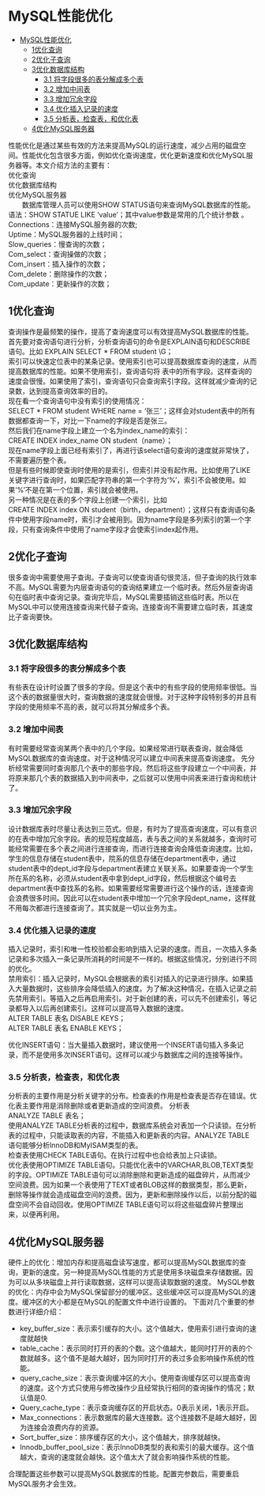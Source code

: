 # MySQL性能优化
<!-- TOC -->

- [MySQL性能优化](#mysql性能优化)
    - [1优化查询](#1优化查询)
    - [2优化子查询](#2优化子查询)
    - [3优化数据库结构](#3优化数据库结构)
        - [3.1 将字段很多的表分解成多个表](#31-将字段很多的表分解成多个表)
        - [3.2 增加中间表](#32-增加中间表)
        - [3.3 增加冗余字段](#33-增加冗余字段)
        - [3.4 优化插入记录的速度](#34-优化插入记录的速度)
        - [3.5 分析表，检查表，和优化表](#35-分析表检查表和优化表)
    - [4优化MySQL服务器](#4优化mysql服务器)

<!-- /TOC -->

性能优化是通过某些有效的方法来提高MySQL的运行速度，减少占用的磁盘空间。性能优化包含很多方面，例如优化查询速度，优化更新速度和优化MySQL服务器等。本文介绍方法的主要有：  
优化查询  
优化数据库结构  
优化MySQL服务器  
　　数据库管理人员可以使用SHOW STATUS语句来查询MySQL数据库的性能。语法：SHOW STATUE LIKE ‘value’；其中value参数是常用的几个统计参数  。  
Connections：连接MySQL服务器的次数;  
Uptime：MySQL服务器的上线时间；  
Slow_queries：慢查询的次数；  
Com_select：查询操做的次数；  
Com_insert：插入操作的次数；  
Com_delete：删除操作的次数；  
Com_update：更新操作的次数；  
 
## 1优化查询
查询操作是最频繁的操作，提高了查询速度可以有效提高MySQL数据库的性能。  
首先要对查询语句进行分析，分析查询语句的命令是EXPLAIN语句和DESCRIBE语句。比如 EXPLAIN SELECT * FROM student  \G；  
索引可以快速定位表中的某条记录。使用索引也可以提高数据库查询的速度，从而提高数据库的性能。如果不使用索引，查询语句将 表中的所有字段。这样查询的速度会很慢。如果使用了索引，查询语句只会查询索引字段。这样就减少查询的记录数，达到提高查询效率的目的。  
现在看一个查询语句中没有索引的使用情况：  
SELECT * FROM student  WHERE name = ‘张三’；这样会对student表中的所有数据都查询一下，对比一下name的字段是否是张三。  
然后我们在name字段上建立一个名为index_name的索引：  
CREATE INDEX index_name ON student（name）；  
现在name字段上面已经有索引了，再进行该select语句查询的速度就非常快了，不需要遍历整个表。  
但是有些时候即使查询时使用的是索引，但索引并没有起作用。比如使用了LIKE关键字进行查询时，如果匹配字符串的第一个字符为‘%’，索引不会被使用。如果‘%’不是在第一个位置，索引就会被使用。  
另一种情况是在表的多个字段上创建一个索引，比如  
CREATE INDEX index ON student（birth，department）；这样只有查询语句条件中使用字段name时，索引才会被用到。因为name字段是多列索引的第一个字段，只有查询条件中使用了name字段才会使索引index起作用。
 
## 2优化子查询
很多查询中需要使用子查询。子查询可以使查询语句很灵活，但子查询的执行效率不高。MySQL需要为内层查询语句的查询结果建立一个临时表。然后外层查询语句在临时表中查询记录。查询完毕后，MySQL需要插销这些临时表。所以在MySQL中可以使用连接查询来代替子查询。连接查询不需要建立临时表，其速度比子查询要快。
 
## 3优化数据库结构
### 3.1 将字段很多的表分解成多个表
有些表在设计时设置了很多的字段。但是这个表中的有些字段的使用频率很低。当这个表的数据量很大时，查询数据的速度就会很慢。对于这种字段特别多的并且有字段的使用频率不高的表，就可以将其分解成多个表。
### 3.2 增加中间表
有时需要经常查询某两个表中的几个字段。如果经常进行联表查询，就会降低MySQL数据库的查询速度。对于这种情况可以建立中间表来提高查询速度。
先分析经常需要同时查询那几个表中的那些字段。然后将这些字段建立一个中间表，并将原来那几个表的数据插入到中间表中，之后就可以使用中间表来进行查询和统计了。
### 3.3 增加冗余字段
设计数据库表时尽量让表达到三范式。但是，有时为了提高查询速度，可以有意识的在表中增加冗余字段。表的规范程度越高，表与表之间的关系就越多，查询时可能经常需要在多个表之间进行连接查询，而进行连接查询会降低查询速度。比如，学生的信息存储在student表中，院系的信息存储在department表中，通过student表中的dept_id字段与department表建立关联关系。如果要查询一个学生所在系的名称，必须从student表中拿到dept_id字段，然后根据这个编号去department表中查找系的名称。如果需要经常需要进行这个操作的话，连接查询会浪费很多时间。因此可以在student表中增加一个冗余字段dept_name，这样就不用每次都进行连接查询了。其实就是一切以业务为主。
### 3.4 优化插入记录的速度
插入记录时，索引和唯一性校验都会影响到插入记录的速度。而且，一次插入多条记录和多次插入一条记录所消耗的时间是不一样的。根据这些情况，分别进行不同的优化。  
禁用索引：插入记录时，MySQL会根据表的索引对插入的记录进行排序。如果插入大量数据时，这些排序会降低插入的速度。为了解决这种情况，在插入记录之前先禁用索引。等插入之后再启用索引。对于新创建的表，可以先不创建索引，等记录都导入以后再创建索引。这样可以提高导入数据的速度。  
ALTER TABLE 表名 DISABLE KEYS；  
ALTER TABLE 表名 ENABLE KEYS；  
 
优化INSERT语句：当大量插入数据时，建议使用一个INSERT语句插入多条记录，而不是使用多次INSERT语句。这样可以减少与数据库之间的连接等操作。
### 3.5 分析表，检查表，和优化表
分析表的主要作用是分析关键字的分布。检查表的作用是检查表是否存在错误。优化表主要作用是消除删除或者更新造成的空间浪费。
分析表   
ANALYZE TABLE 表名；  
使用ANALYZE TABLE分析表的过程中，数据库系统会对表加一个只读锁。在分析表的过程中，只能读取表的内容，不能插入和更新表的内容。ANALYZE TABLE 语句能够分析InnoDB和MyISAM类型的表。  
检查表使用CHECK TABLE语句。在执行过程中也会给表加上只读锁。  
优化表使用OPTIMIZE TABLE语句。只能优化表中的VARCHAR,BLOB,TEXT类型的字段。OPTIMIZE TABLE语句可以消除删除和更新造成的磁盘碎片，从而减少空间浪费。因为如果一个表使用了TEXT或者BLOB这样的数据类型，那么更新，删除等操作就会造成磁盘空间的浪费。因为，更新和删除操作以后，以前分配的磁盘空间不会自动回收。使用OPTIMIZE TABLE语句可以将这些磁盘碎片整理出来，以便再利用。
 
## 4优化MySQL服务器
硬件上的优化：增加内存和提高磁盘读写速度，都可以提高MySQL数据库的查询，更新的速度。另一种提高MySQL性能的方式是使用多块磁盘来存储数据。因为可以从多块磁盘上并行读取数据，这样可以提高读取数据的速度。
MySQL参数的优化：内存中会为MySQL保留部分的缓冲区。这些缓冲区可以提高MySQL的速度。缓冲区的大小都是在MySQL的配置文件中进行设置的。
下面对几个重要的参数进行详细介绍：
* key_buffer_size：表示索引缓存的大小。这个值越大，使用索引进行查询的速度就越快
* table_cache：表示同时打开的表的个数。这个值越大，能同时打开的表的个数就越多。这个值不是越大越好，因为同时打开的表过多会影响操作系统的性能。
* query_cache_size：表示查询缓冲区的大小。使用查询缓存区可以提高查询的速度。这个方式只使用与修改操作少且经常执行相同的查询操作的情况；默认值是0.
* Query_cache_type：表示查询缓存区的开启状态。0表示关闭，1表示开启。
* Max_connections：表示数据库的最大连接数。这个连接数不是越大越好，因为连接会浪费内存的资源。
* Sort_buffer_size：排序缓存区的大小，这个值越大，排序就越快。
* Innodb_buffer_pool_size：表示InnoDB类型的表和索引的最大缓存。这个值越大，查询的速度就会越快。这个值太大了就会影响操作系统的性能。
 
合理配置这些参数可以提高MySQL数据库的性能。配置完参数后，需要重启MySQL服务才会生效。
